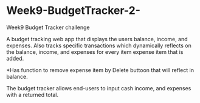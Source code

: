 # Week9-BudgetTracker-2-

Week9 Budget Tracker challenge 

A budget tracking web app that displays the users balance, income, and expenses. Also tracks specific transactions which dynamically reflects on the balance, income, and expenses for every item expense item that is added. 

*Has function to remove expense item by Delete buttoon that will reflect in balance. 

The budget tracker allows end-users to input cash income, and expenses with a returned total.




